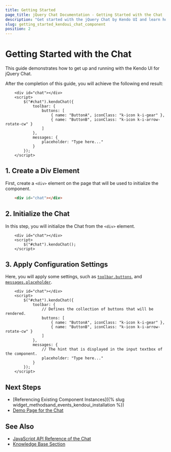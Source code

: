 ```yaml
---
title: Getting Started
page_title: jQuery Chat Documentation - Getting Started with the Chat
description: "Get started with the jQuery Chat by Kendo UI and learn how to create and initialize the component in a few easy steps."
slug: getting_started_kendoui_chat_component
position: 2
---
```



# Getting Started with the Chat 

This guide demonstrates how to get up and running with the Kendo UI for jQuery Chat.

After the completion of this guide, you will achieve the following end result:

```dojo
    <div id="chat"></div>
    <script>
        $("#chat").kendoChat({
            toolbar: {
                buttons: [
                    { name: "ButtonA", iconClass: "k-icon k-i-gear" },
                    { name: "ButtonB", iconClass: "k-icon k-i-arrow-rotate-cw" }
                ]
            },
            messages: {
                placeholder: "Type here..."
            }
        });
    </script>
```

## 1. Create a Div Element

First, create a `<div>` element on the page that will be used to initialize the component.

```html
    <div id="chat"></div>
```

## 2. Initialize the Chat

In this step, you will initialize the Chat from the `<div>` element.

```dojo
    <div id="chat"></div>
    <script>
        $("#chat").kendoChat();
    </script>
```

## 3. Apply Configuration Settings

Here, you will apply some settings, such as [`toolbar.buttons`](/api/javascript/ui/chat/configuration/toolbar.buttons), and [`messages.placeholder`](/api/javascript/ui/chat/configuration/messages.placeholder).

```dojo
    <div id="chat"></div>
    <script>
        $("#chat").kendoChat({
            toolbar: {
                // Defines the collection of buttons that will be rendered.
                buttons: [
                    { name: "ButtonA", iconClass: "k-icon k-i-gear" },
                    { name: "ButtonB", iconClass: "k-icon k-i-arrow-rotate-cw" }
                ]
            },
            messages: {
                // The hint that is displayed in the input textbox of the component.
                placeholder: "Type here..."
            }
        });
    </script>
```

## Next Steps

* [Referencing Existing Component Instances]({% slug widget_methodsand_events_kendoui_installation %})
* [Demo Page for the Chat](https://demos.telerik.com/kendo-ui/chat/index)

## See Also 

* [JavaScript API Reference of the Chat](/api/javascript/ui/chat)
* [Knowledge Base Section](/knowledge-base)

<script>
  window.onload = function() {
    document.getElementsByClassName("btn-run")[0].click();
  }
</script>
